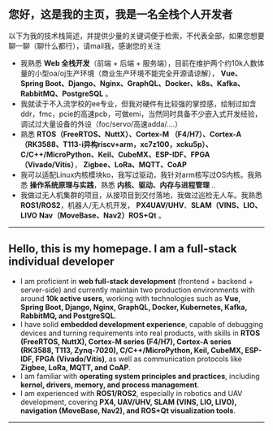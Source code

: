 
## 您好，这是我的主页，我是一名全栈个人开发者
以下为我的技术栈简述，并提供少量的关键词便于检索，不代表全部，如果您想要聊一聊（聊什么都行），请mail我，感谢您的关注
* 我熟悉 **Web 全栈开发**（前端 + 后端 + 服务端），目前在维护两个约10k人数体量的小型oa/oj生产环境（商业生产环境不能完全开源请谅解）， **Vue、Spring Boot、Django、Nginx、GraphQL、Docker、k8s、Kafka、RabbitMQ、PostgreSQL** 。
* 我就读于不入流学校的ee专业，但我对硬件有比较强的掌控感，绘制过如含ddr，fmc，pcie的高速pcb，可做emi，当然同时具备不少嵌入式开发经验，调试过大量设备的外设（foc/servo/高速adda/....）
* 熟悉 **RTOS（FreeRTOS、NuttX）、Cortex-M （F4/H7）、Cortex-A （RK3588、T113-i异构riscv+arm，xc7z100，xcku5p）、C/C++/MicroPython、Keil、CubeMX、ESP-IDF、FPGA（Vivado/Vitis）**， **Zigbee、LoRa、MQTT、CoAP** 
* 我可以适配Linux内核模块ko，我写过驱动，我针对arm核写过OS内核。我熟悉 **操作系统原理与实践**，熟悉 **内核、驱动、内存与进程管理** ..
* 我做过无人机集群的项目，从接项目到交付落地，我做过巡检无人车。我熟悉 **ROS1/ROS2**，机器人/无人机开发， **PX4UAV/UHV**、**SLAM（VINS、LIO、LIVO** **Nav（MoveBase、Nav2）ROS+Qt**  。

---

## Hello, this is my homepage. I am a full-stack individual developer

* I am proficient in **web full-stack development** (frontend + backend + server-side) and currently maintain two production environments with around **10k active users**, working with technologies such as **Vue, Spring Boot, Django, Nginx, GraphQL, Docker, Kubernetes, Kafka, RabbitMQ, and PostgreSQL**.
* I have solid **embedded development experience**, capable of debugging devices and turning requirements into real products, with skills in **RTOS (FreeRTOS, NuttX), Cortex-M series (F4/H7), Cortex-A series (RK3588, T113, Zynq-7020), C/C++/MicroPython, Keil, CubeMX, ESP-IDF, FPGA (Vivado/Vitis)**, as well as communication protocols like **Zigbee, LoRa, MQTT, and CoAP**.
* I am familiar with **operating system principles and practices**, including **kernel, drivers, memory, and process management**.
* I am experienced with **ROS1/ROS2**, especially in robotics and UAV development, covering **PX4, UAV/UHV, SLAM (VINS, LIO, LIVO), navigation (MoveBase, Nav2), and ROS+Qt visualization tools**.

---

